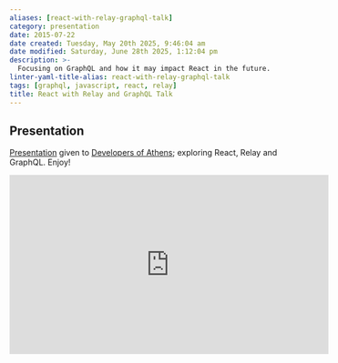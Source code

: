 ```yaml
---
aliases: [react-with-relay-graphql-talk]
category: presentation
date: 2015-07-22
date created: Tuesday, May 20th 2025, 9:46:04 am
date modified: Saturday, June 28th 2025, 1:12:04 pm
description: >-
  Focusing on GraphQL and how it may impact React in the future.
linter-yaml-title-alias: react-with-relay-graphql-talk
tags: [graphql, javascript, react, relay]
title: React with Relay and GraphQL Talk
---
```


## Presentation

[Presentation](http://jas.link/react-relay-graphql-talk) given to [Developers of Athens](https://www.meetup.com/Developers-of-Athens/events/219666306/); exploring React, Relay and GraphQL. Enjoy!

<iframe
  width="560"
  height="315"
  src="https://www.youtube.com/embed/Cfna8gwt9h8"
  frameBorder="0"
  allowFullScreen
/>

